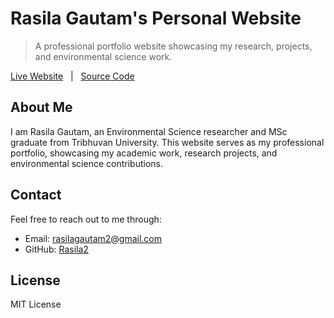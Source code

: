 # Rasila Gautam's Personal Website
> A professional portfolio website showcasing my research, projects, and environmental science work.

[Live Website][demo] &nbsp; | &nbsp; [Source Code](https://github.com/Rasila2/Rasila)


[demo]: https://rasila2.github.io/Rasila/

## About Me

I am Rasila Gautam, an Environmental Science researcher and MSc graduate from Tribhuvan University. This website serves as my professional portfolio, showcasing my academic work, research projects, and environmental science contributions.



## Contact

Feel free to reach out to me through:
- Email: rasilagautam2@gmail.com
- GitHub: [Rasila2](https://github.com/Rasila2)

## License

MIT License

